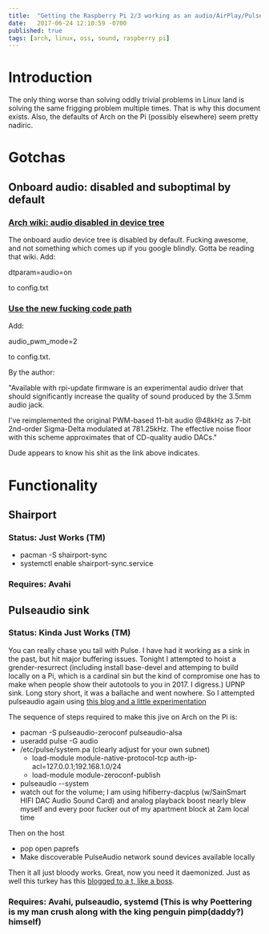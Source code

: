 ```yaml
---
title:  "Getting the Raspberry Pi 2/3 working as an audio/AirPlay/Pulse sink (using Arch)"
date:   2017-06-24 12:10:59 -0700
published: true
tags: [arch, linux, oss, sound, raspberry pi]
---
```


# Introduction

The only thing worse than solving oddly trivial problems in Linux land is solving the same frigging problem multiple times. That is why this document exists. Also, the defaults of Arch on the Pi (possibly elsewhere) seem pretty nadiric.

# Gotchas

## Onboard audio: disabled and suboptimal by default

### [Arch wiki: audio disabled in device tree](https://wiki.archlinux.org/index.php/Raspberry_Pi#Audio)

The onboard audio device tree is disabled by default. Fucking awesome, and not something which comes up if you google blindly. Gotta be reading that wiki. Add:

dtparam=audio=on

to config.txt

### [Use the new fucking code path](https://www.raspberrypi.org/forums/viewtopic.php?f=29&t=136445)

Add:

audio_pwm_mode=2

to config.txt.

By the author:

"Available with rpi-update firmware is an experimental audio driver that should significantly increase the quality of sound produced by the 3.5mm audio jack.

I've reimplemented the original PWM-based 11-bit audio @48kHz as 7-bit 2nd-order Sigma-Delta modulated at 781.25kHz. The effective noise floor with this scheme approximates that of CD-quality audio DACs."

Dude appears to know his shit as the link above indicates.

# Functionality

## Shairport

### Status: Just Works (TM)

* pacman -S shairport-sync
* systemctl enable shairport-sync.service

### Requires: Avahi

## Pulseaudio sink

### Status: Kinda Just Works (TM)

You can really chase you tail with Pulse. I have had it working as a sink in the past, but hit major buffering issues. Tonight I attempted to hoist a grender-resurrect (including install base-devel and attemping to build locally on a Pi, which is a cardinal sin but the kind of compromise one has to make when people show their autotools to you in 2017. I digress.) UPNP sink. Long story short, it was a ballache and went nowhere. So I attempted pulseaudio again using [this blog and a little experimentation](https://manurevah.com/blah/en/p/PulseAudio-Sound-over-the-network)

The sequence of steps required to make this jive on Arch on the Pi is:

* pacman -S pulseaudio-zeroconf pulseaudio-alsa
* useradd pulse -G audio
* /etc/pulse/system.pa (clearly adjust for your own subnet)
    * load-module module-native-protocol-tcp auth-ip-acl=127.0.0.1;192.168.1.0/24
    * load-module module-zeroconf-publish
* pulseaudio --system
* watch out for the volume; I am using hifiberry-dacplus (w/SainSmart HIFI DAC Audio Sound Card) and analog playback boost nearly blew myself and every poor fucker out of my apartment block at 2am local time

Then on the host

* pop open paprefs
* Make discoverable PulseAudio network sound devices available locally

Then it all just bloody works. Great, now you need it daemonized. Just as well this turkey has this [blogged to a t, like a boss](https://fhackts.wordpress.com/2017/07/01/running-pulseaudio-system-wide-with-pacmd-on-arch/).

### Requires: Avahi, pulseaudio, systemd (This is why Poettering is my man crush along with the king penguin pimp(daddy?) himself)
